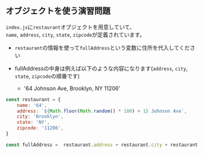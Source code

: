 ## オブジェクトを使う演習問題

`index.js`に`restaurant`オブジェクトを用意していて、  
`name`, `address`, `city`, `state`, `zipcode`が定義されています。  

- `restaurant`の情報を使って`fullAddress`という変数に住所を代入してください

- fullAddressの中身は例えば以下のような内容になります(`address`, `city`, `state`, `zipcode`の順番です)  
  - '64 Johnson Ave, Brooklyn, NY 11206'


```js
const restaurant = {
    name: '64',
    address: `${Math.floor(Math.random() * 100) + 1} Johnson Ave`,
    city: 'Brooklyn',
    state: 'NY',
    zipcode: '11206',
}

const fullAddress =  restaurant.address + restaurant.city + restaurant.state + restaurant.zipcode;
```
